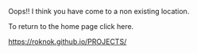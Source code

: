 Oops!! I think you have come to a non existing location.

To return to the home page click here.

<a href="https://roknok.github.io/PROJECTS/">https://roknok.github.io/PROJECTS/</a>
